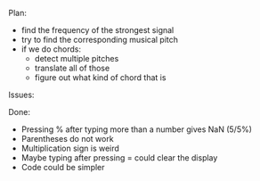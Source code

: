 Plan:

- find the frequency of the strongest signal
- try to find the corresponding musical pitch
- if we do chords:
  - detect multiple pitches
  - translate all of those
  - figure out what kind of chord that is

Issues:

Done:

- Pressing % after typing more than a number gives NaN (5/5%)
- Parentheses do not work
- Multiplication sign is weird
- Maybe typing after pressing = could clear the display
- Code could be simpler
